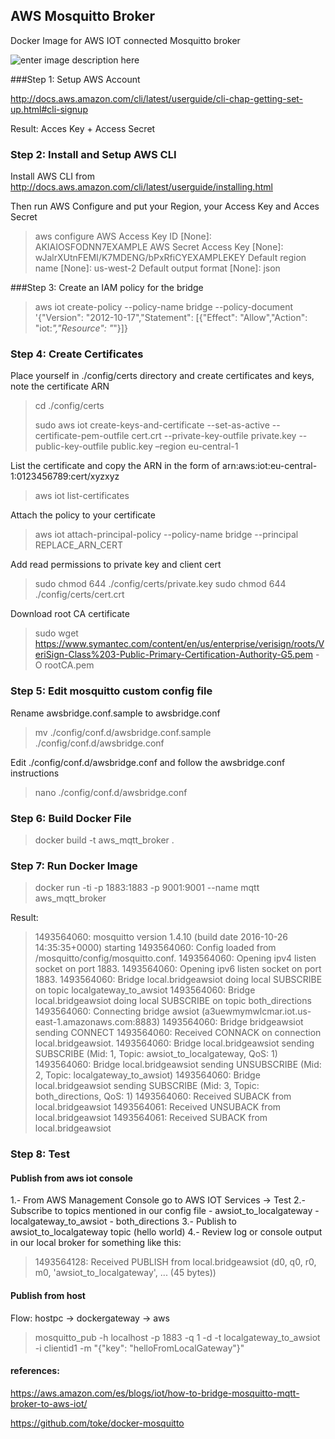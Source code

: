 AWS Mosquitto Broker
--------------------------------

Docker Image for AWS IOT connected Mosquitto broker

![enter image description here](https://s3.amazonaws.com/aws-iot-blog-assets/how-to-bridge-mosquitto-mqtt-broker-to-aws-iot/1-overview.png)


###Step 1: Setup AWS Account

http://docs.aws.amazon.com/cli/latest/userguide/cli-chap-getting-set-up.html#cli-signup

Result: Acces Key + Access Secret

### Step 2: Install and Setup AWS CLI 

Install AWS CLI from http://docs.aws.amazon.com/cli/latest/userguide/installing.html

Then run AWS Configure and put your Region, your Access Key and Acces Secret

> aws configure
> AWS Access Key ID [None]: AKIAIOSFODNN7EXAMPLE
AWS Secret Access Key [None]: wJalrXUtnFEMI/K7MDENG/bPxRfiCYEXAMPLEKEY
Default region name [None]: us-west-2
Default output format [None]: json


###Step 3: Create an IAM policy for the bridge

> aws iot create-policy --policy-name bridge --policy-document '{"Version": "2012-10-17","Statement": [{"Effect": "Allow","Action": "iot:*","Resource": "*"}]}




### Step 4: Create Certificates

Place yourself in ./config/certs directory and create certificates and keys, note the certificate ARN

> cd ./config/certs
>
> sudo aws iot create-keys-and-certificate --set-as-active --certificate-pem-outfile cert.crt --private-key-outfile private.key --public-key-outfile public.key –region eu-central-1



List the certificate and copy the ARN in the form of arn:aws:iot:eu-central-1:0123456789:cert/xyzxyz

> aws iot list-certificates


Attach the policy to your certificate

> aws iot attach-principal-policy --policy-name bridge --principal REPLACE_ARN_CERT


Add read permissions to private key and client cert
> sudo chmod 644 ./config/certs/private.key
> sudo chmod 644 ./config/certs/cert.crt


Download root CA certificate

>sudo wget https://www.symantec.com/content/en/us/enterprise/verisign/roots/VeriSign-Class%203-Public-Primary-Certification-Authority-G5.pem -O rootCA.pem


### Step 5: Edit mosquitto custom config file 

Rename awsbridge.conf.sample to awsbridge.conf

>mv ./config/conf.d/awsbridge.conf.sample ./config/conf.d/awsbridge.conf

Edit ./config/conf.d/awsbridge.conf and follow the awsbridge.conf instructions 

> nano ./config/conf.d/awsbridge.conf


### Step 6:  Build Docker File

> docker build -t aws_mqtt_broker .

### Step 7: Run Docker Image

> docker run -ti -p 1883:1883 -p 9001:9001 --name mqtt aws_mqtt_broker


Result:

>1493564060: mosquitto version 1.4.10 (build date 2016-10-26 14:35:35+0000) starting
1493564060: Config loaded from /mosquitto/config/mosquitto.conf.
1493564060: Opening ipv4 listen socket on port 1883.
1493564060: Opening ipv6 listen socket on port 1883.
1493564060: Bridge local.bridgeawsiot doing local SUBSCRIBE on topic localgateway_to_awsiot
1493564060: Bridge local.bridgeawsiot doing local SUBSCRIBE on topic both_directions
1493564060: Connecting bridge awsiot (a3uewmymwlcmar.iot.us-east-1.amazonaws.com:8883)
1493564060: Bridge bridgeawsiot sending CONNECT
1493564060: Received CONNACK on connection local.bridgeawsiot.
1493564060: Bridge local.bridgeawsiot sending SUBSCRIBE (Mid: 1, Topic: awsiot_to_localgateway, QoS: 1)
1493564060: Bridge local.bridgeawsiot sending UNSUBSCRIBE (Mid: 2, Topic: localgateway_to_awsiot)
1493564060: Bridge local.bridgeawsiot sending SUBSCRIBE (Mid: 3, Topic: both_directions, QoS: 1)
1493564060: Received SUBACK from local.bridgeawsiot
1493564061: Received UNSUBACK from local.bridgeawsiot
1493564061: Received SUBACK from local.bridgeawsiot


### Step 8: Test

#### Publish from aws iot console

1.- From AWS Management Console go to AWS IOT Services -> Test
2.- Subscribe to topics mentioned in our config file
	- awsiot_to_localgateway
	- localgateway_to_awsiot
	- both_directions
3.- Publish to awsiot_to_localgateway topic (hello world)
4.- Review log or console output in our local broker for something like this: 
>1493564128: Received PUBLISH from local.bridgeawsiot (d0, q0, r0, m0, 'awsiot_to_localgateway', ... (45 bytes))



#### Publish from host

Flow: hostpc -> dockergateway -> aws

>mosquitto_pub -h localhost -p 1883 -q 1 -d -t localgateway_to_awsiot  -i clientid1 -m "{\"key\": \"helloFromLocalGateway\"}"


#### references:

https://aws.amazon.com/es/blogs/iot/how-to-bridge-mosquitto-mqtt-broker-to-aws-iot/

https://github.com/toke/docker-mosquitto
